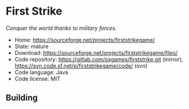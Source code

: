 # First Strike

_Conquer the world thanks to military forces._

- Home: https://sourceforge.net/projects/firststrikegame/
- State: mature
- Download: https://sourceforge.net/projects/firststrikegame/files/
- Code repository: https://gitlab.com/osgames/firststrike.git (mirror), https://svn.code.sf.net/p/firststrikegame/code/ (svn)
- Code language: Java
- Code license: MIT

## Building

